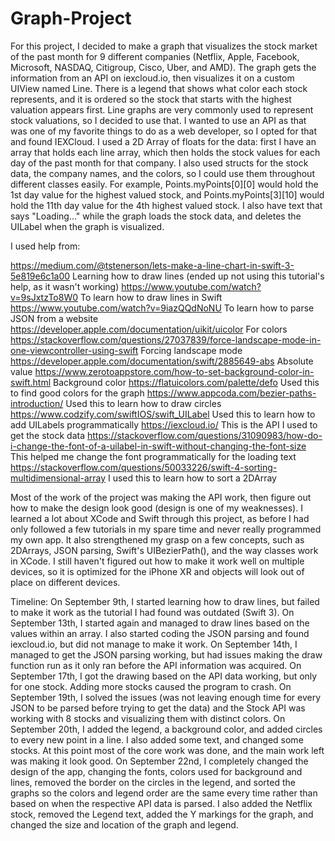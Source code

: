 # Graph-Project


For this project, I decided to make a graph that visualizes the stock market of the past month for 9 different companies (Netflix, Apple, Facebook, Microsoft, NASDAQ, Citigroup, Cisco, Uber, and AMD). The graph gets the information from an API on iexcloud.io, then visualizes it on a custom UIView named Line. There is a legend that shows what color each stock represents, and it is ordered so the stock that starts with the highest valuation appears first. Line graphs are very commonly used to represent stock valuations, so I decided to use that. I wanted to use an API as that was one of my favorite things to do as a web developer, so I opted for that and found IEXCloud. I used a 2D Array of floats for the data: first I have an array that holds each line array, which then holds the stock values for each day of the past month for that company. I also used structs for the stock data, the company names, and the colors, so I could use them throughout different classes easily. For example, Points.myPoints[0][0] would hold the 1st day value for the highest valued stock, and Points.myPoints[3][10] would hold the 11th day value for the 4th highest valued stock. I also have text that says "Loading..." while the graph loads the stock data, and deletes the UILabel when the graph is visualized.

I used help from:

https://medium.com/@tstenerson/lets-make-a-line-chart-in-swift-3-5e819e6c1a00 Learning how to draw lines (ended up not using this tutorial's help, as it wasn't working)
https://www.youtube.com/watch?v=9sJxtzTo8W0 To learn how to draw lines in Swift
https://www.youtube.com/watch?v=9iazQQdNoNU To learn how to parse JSON from a website
https://developer.apple.com/documentation/uikit/uicolor For colors
https://stackoverflow.com/questions/27037839/force-landscape-mode-in-one-viewcontroller-using-swift Forcing landscape mode
https://developer.apple.com/documentation/swift/2885649-abs Absolute value
https://www.zerotoappstore.com/how-to-set-background-color-in-swift.html Background color
https://flatuicolors.com/palette/defo Used this to find good colors for the graph
https://www.appcoda.com/bezier-paths-introduction/ Used this to learn how to draw circles
https://www.codzify.com/swiftIOS/swift_UILabel Used this to learn how to add UILabels programmatically
https://iexcloud.io/ This is the API I used to get the stock data
https://stackoverflow.com/questions/31090983/how-do-i-change-the-font-of-a-uilabel-in-swift-without-changing-the-font-size This helped me change the font programmatically for the loading text
https://stackoverflow.com/questions/50033226/swift-4-sorting-multidimensional-array I used this to learn how to sort a 2DArray

Most of the work of the project was making the API work, then figure out how to make the design look good (design is one of my weaknesses). I learned a lot about XCode and Swift through this project, as before I had only followed a few tutorials in my spare time and never really programmed my own app. It also strengthened my grasp on a few concepts, such as 2DArrays, JSON parsing, Swift's UIBezierPath(), and the way classes work in XCode. I still haven't figured out how to make it work well on multiple devices, so it is optimized for the iPhone XR and objects will look out of place on different devices.

Timeline:
On September 9th, I started learning how to draw lines, but failed to make it work as the tutorial I had found was outdated (Swift 3).
On September 13th, I started again and managed to draw lines based on the values within an array. I also started coding the JSON parsing and found iexcloud.io, but did not manage to make it work.
On September 14th, I managed to get the JSON parsing working, but had issues making the draw function run as it only ran before the API information was acquired.
On September 17th, I got the drawing based on the API data working, but only for one stock. Adding more stocks caused the program to crash.
On September 19th, I solved the issues (was not leaving enough time for every JSON to be parsed before trying to get the data) and the Stock API was working with 8 stocks and visualizing them with distinct colors.
On September 20th, I added the legend, a background color, and added circles to every new point in a line. I also added some text, and changed some stocks. At this point most of the core work was done, and the main work left was making it look good.
On September 22nd, I completely changed the design of the app, changing the fonts, colors used for background and lines, removed the border on the circles in the legend, and sorted the graphs so the colors and legend order are the same every time rather than based on when the respective API data is parsed. I also added the Netflix stock, removed the Legend text, added the Y markings for the graph, and changed the size and location of the graph and legend.